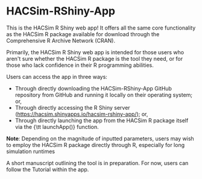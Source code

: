 # HACSim-RShiny-App

This is the HACSim R Shiny web app! It offers all the same core functionality as the HACSim R package available for download through the Comprehensive R Archive Network (CRAN).

Primarily, the HACSim R Shiny web app is intended for those users who aren't sure whether the HACSim R package is the tool they need, or for those who lack confidence in their R programming abilities.

Users can access the app in three ways:

- Through directly downloading the HACSim-RShiny-App GitHub repository from GitHub and running it locally on their operating system; or,
- Through directly accessing the R Shiny server (https://hacsim.shinyapps.io/hacsim-rshiny-app/); or,
- Through directly launching the app from the HACSim R package itself via the {\tt launchApp()} function.

**Note**: Depending on the magnitude of inputted parameters, users may wish to employ the HACSim R package directly through R, especially for long simulation runtimes

A short manuscript outlining the tool is in preparation. For now, users can follow the Tutorial within the app. 
